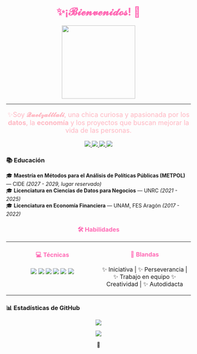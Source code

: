 <h1 align="center" style="color:#ff69b4;"> ✨¡𝓑𝓲𝓮𝓷𝓿𝓮𝓷𝓲𝓭𝓸𝓼! 💌</h1>
<p align="center">
  <img src="https://i.gifer.com/Abs1.gif" width="200">
</p>

---


<p align="center" style="color:#ffb6c1; font-size: 18px;">
✨Soy <b>𝓠𝓾𝓮𝓽𝔃𝓪𝓵𝓽𝓵𝓪𝓵𝓲</b>, una chica curiosa y apasionada por los <b>datos</b>, la <b>economía</b> y los proyectos que buscan mejorar la vida de las personas.  
</p>

<p align="center">
<a href="mailto:ale.quetzaltlali@gmail.com">
<img src="https://img.shields.io/badge/Email-ff69b4?style=for-the-badge&logo=gmail&logoColor=white">
</a>
  
<a href="https://www.linkedin.com/in/alejandra-quetzal-gonzalez-pineda">
<img src="https://img.shields.io/badge/LinkedIn-ffb6c1?style=for-the-badge&logo=linkedin&logoColor=white">
</a>

<a href="https://www.instagram.com/quetzaltlali/">
<img src="https://img.shields.io/badge/Instagram-ff69b4?style=for-the-badge&logo=instagram&logoColor=white">
</a>

<a href="https://x.com/quetzaltlali">
<img src="https://img.shields.io/badge/X-ffb6c1?style=for-the-badge&logo=x&logoColor=white">
</a>
</p>


### 📚 **Educación**  
🎓 **Maestría en Métodos para el Análisis de Políticas Públicas (METPOL)** — CIDE *(2027 - 2029, lugar reservado)*  
🎓 **Licenciatura en Ciencias de Datos para Negocios** — UNRC *(2021 - 2025)*  
🎓 **Licenciatura en Economía Financiera** — UNAM, FES Aragón *(2017 - 2022)*  


<h3 align="center" style="color:#ff69b4;">🛠️ Habilidades</h3>

<table>
<tr>
<td width="50%" valign="top" align="center">

<h4 style="color:#ff69b4;">💻 Técnicas</h4>
<p>
  <img src="https://img.shields.io/badge/Python-ff69b4?style=for-the-badge&logo=python&logoColor=white">
  <img src="https://img.shields.io/badge/R-ffb6c1?style=for-the-badge&logo=r&logoColor=white">
  <img src="https://img.shields.io/badge/PostgreSQL-ff69b4?style=for-the-badge&logo=postgresql&logoColor=white">
  <img src="https://img.shields.io/badge/BigQuery-ffb6c1?style=for-the-badge&logo=google-bigquery&logoColor=white">
  <img src="https://img.shields.io/badge/Airflow-ff69b4?style=for-the-badge&logo=apacheairflow&logoColor=white">
  <img src="https://img.shields.io/badge/Power%20BI-ffb6c1?style=for-the-badge&logo=powerbi&logoColor=white">
</p>

</td>
<td width="50%" valign="top" align="center">

<h4 style="color:#ff69b4;">🧠 Blandas</h4>
<p>
✨ Iniciativa | ✨ Perseverancia | ✨ Trabajo en equipo 
✨ Creatividad | ✨ Autodidacta
</p>

</td>
</tr>
</table>

### 📊 **Estadísticas de GitHub**  
<p align="center">
  <img src="https://github-readme-stats.vercel.app/api?username=Quetzaltlali&show_icons=true&theme=dracula&title_color=ff69b4&icon_color=ff69b4">
</p>

<p align="center">
  <img src="https://github-readme-stats.vercel.app/api/top-langs/?username=Quetzaltlali&layout=compact&theme=dracula&title_color=ff69b4">
</p>

<p align="center">
🌱</p>
